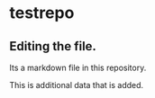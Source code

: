 # testrepo

## Editing the file.

Its a markdown file in this repository.

This is additional data that is added.
